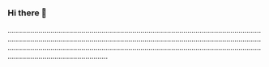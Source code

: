 ### Hi there 👋

.....................................................................................................................................................................................................................................................................................................................................................................................................................................